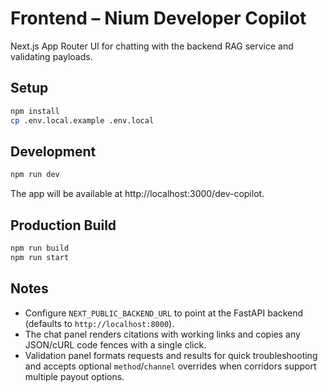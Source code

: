 # Frontend – Nium Developer Copilot

Next.js App Router UI for chatting with the backend RAG service and validating payloads.

## Setup

```bash
npm install
cp .env.local.example .env.local
```

## Development

```bash
npm run dev
```

The app will be available at http://localhost:3000/dev-copilot.

## Production Build

```bash
npm run build
npm run start
```

## Notes

* Configure `NEXT_PUBLIC_BACKEND_URL` to point at the FastAPI backend (defaults to `http://localhost:8000`).
* The chat panel renders citations with working links and copies any JSON/cURL code fences with a single click.
* Validation panel formats requests and results for quick troubleshooting and accepts optional `method`/`channel` overrides when corridors support multiple payout options.
